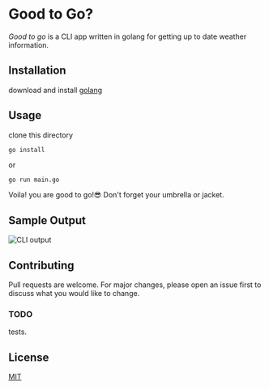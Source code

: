 # Good to Go?

*Good to go* is a CLI app written in golang for getting up to date weather information.

## Installation

download and install [golang](https://golang.org)

## Usage
clone this directory

```bash
go install
```
or 
```
go run main.go
```

Voila! you are good to go!😎
Don't forget your umbrella or jacket.

## Sample Output
![CLI output](../assets/cli.png)


## Contributing
Pull requests are welcome. For major changes, please open an issue first to discuss what you would like to change.

### TODO
tests.

## License
[MIT](https://choosealicense.com/licenses/mit/)